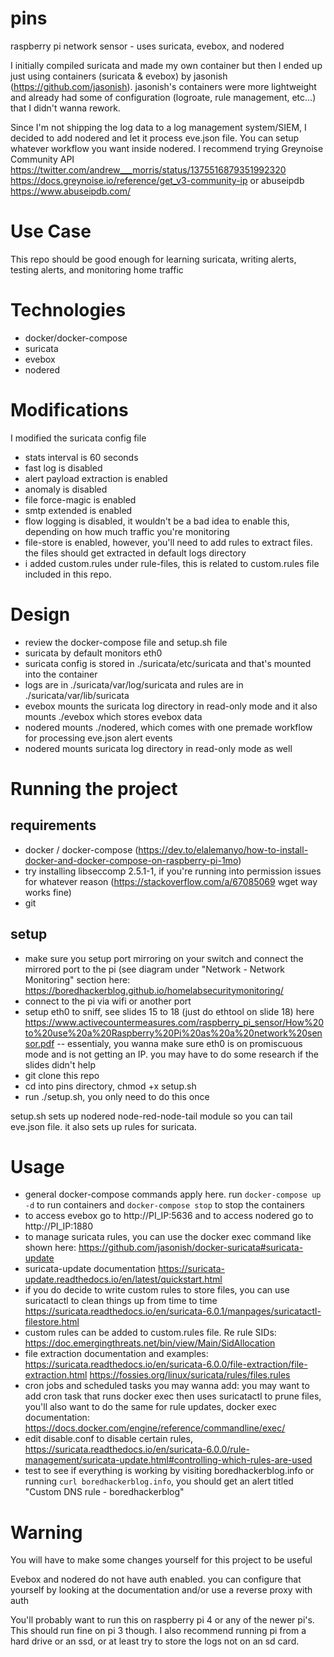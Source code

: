 # pins
raspberry pi network sensor - uses suricata, evebox, and nodered

I initially compiled suricata and made my own container but then I ended up just using containers (suricata & evebox) by jasonish (https://github.com/jasonish). jasonish's containers were more lightweight and already had some of configuration (logroate, rule management, etc...) that I didn't wanna rework.

Since I'm not shipping the log data to a log management system/SIEM, I decided to add nodered and let it process eve.json file. You can setup whatever workflow you want inside nodered. I recommend trying Greynoise Community API https://twitter.com/andrew___morris/status/1375516879351992320 https://docs.greynoise.io/reference/get_v3-community-ip or abuseipdb https://www.abuseipdb.com/

# Use Case
This repo should be good enough for learning suricata, writing alerts, testing alerts, and monitoring home traffic

# Technologies
- docker/docker-compose
- suricata
- evebox
- nodered

# Modifications
I modified the suricata config file
- stats interval is 60 seconds
- fast log is disabled
- alert payload extraction is enabled
- anomaly is disabled
- file force-magic is enabled
- smtp extended is enabled
- flow logging is disabled, it wouldn't be a bad idea to enable this, depending on how much traffic you're monitoring
- file-store is enabled, however, you'll need to add rules to extract files. the files should get extracted in default logs directory
- i added custom.rules under rule-files, this is related to custom.rules file included in this repo.

# Design
- review the docker-compose file and setup.sh file
- suricata by default monitors eth0
- suricata config is stored in ./suricata/etc/suricata and that's mounted into the container
- logs are in ./suricata/var/log/suricata and rules are in ./suricata/var/lib/suricata
- evebox mounts the suricata log directory in read-only mode and it also mounts ./evebox which stores evebox data
- nodered mounts ./nodered, which comes with one premade workflow for processing eve.json alert events
- nodered mounts suricata log directory in read-only mode as well

# Running the project

## requirements
- docker / docker-compose (https://dev.to/elalemanyo/how-to-install-docker-and-docker-compose-on-raspberry-pi-1mo)
- try installing libseccomp 2.5.1-1, if you're running into permission issues for whatever reason (https://stackoverflow.com/a/67085069 wget way works fine)
- git

## setup
- make sure you setup port mirroring on your switch and connect the mirrored port to the pi (see diagram under "Network - Network Monitoring" section here: https://boredhackerblog.github.io/homelabsecuritymonitoring/
- connect to the pi via wifi or another port
- setup eth0 to sniff, see slides 15 to 18 (just do ethtool on slide 18) here https://www.activecountermeasures.com/raspberry_pi_sensor/How%20to%20use%20a%20Raspberry%20Pi%20as%20a%20network%20sensor.pdf -- essentialy, you wanna make sure eth0 is on promiscuous mode and is not getting an IP. you may have to do some research if the slides didn't help
- git clone this repo
- cd into pins directory, chmod +x setup.sh
- run ./setup.sh, you only need to do this once

setup.sh sets up nodered node-red-node-tail module so you can tail eve.json file. it also sets up rules for suricata.

# Usage
- general docker-compose commands apply here. run `docker-compose up -d` to run containers and `docker-compose stop` to stop the containers
- to access evebox go to http://PI_IP:5636 and to access nodered go to http://PI_IP:1880
- to manage suricata rules, you can use the docker exec command like shown here: https://github.com/jasonish/docker-suricata#suricata-update
- suricata-update documentation https://suricata-update.readthedocs.io/en/latest/quickstart.html
- if you do decide to write custom rules to store files, you can use suricatactl to clean things up from time to time https://suricata.readthedocs.io/en/suricata-6.0.1/manpages/suricatactl-filestore.html
- custom rules can be added to custom.rules file. Re rule SIDs: https://doc.emergingthreats.net/bin/view/Main/SidAllocation
- file extraction documentation and examples: https://suricata.readthedocs.io/en/suricata-6.0.0/file-extraction/file-extraction.html https://fossies.org/linux/suricata/rules/files.rules 
- cron jobs and scheduled tasks you may wanna add: you may want to add cron task that runs docker exec then uses suricatactl to prune files, you'll also want to do the same for rule updates, docker exec documentation: https://docs.docker.com/engine/reference/commandline/exec/
- edit disable.conf to disable certain rules, https://suricata.readthedocs.io/en/suricata-6.0.0/rule-management/suricata-update.html#controlling-which-rules-are-used
- test to see if everything is working by visiting boredhackerblog.info or running `curl boredhackerblog.info`, you should get an alert titled "Custom DNS rule - boredhackerblog"

# Warning
You will have to make some changes yourself for this project to be useful

Evebox and nodered do not have auth enabled. you can configure that yourself by looking at the documentation and/or use a reverse proxy with auth

You'll probably want to run this on raspberry pi 4 or any of the newer pi's. This should run fine on pi 3 though. I also recommend running pi from a hard drive or an ssd, or at least try to store the logs not on an sd card.
